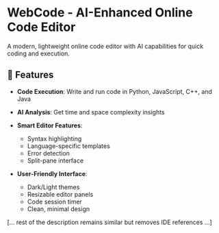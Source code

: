 # WebCode - AI-Enhanced Online Code Editor

A modern, lightweight online code editor with AI capabilities for quick coding and execution.

## 🚀 Features

- **Code Execution**: Write and run code in Python, JavaScript, C++, and Java
- **AI Analysis**: Get time and space complexity insights
- **Smart Editor Features**:
  - Syntax highlighting
  - Language-specific templates
  - Error detection
  - Split-pane interface
  
- **User-Friendly Interface**:
  - Dark/Light themes
  - Resizable editor panels
  - Code session timer
  - Clean, minimal design

[... rest of the description remains similar but removes IDE references ...]